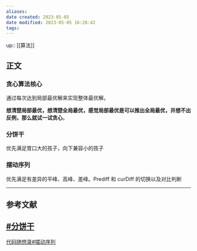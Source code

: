 ```yaml
---
aliases: 
date created: 2023-05-05
date modified: 2023-05-05 16:28:42
tags: 
---
```

up:: [[算法]]

## 正文
### 贪心算法核心
通过每次达到局部最优解来实现整体最优解。

**想清楚局部最优，想清楚全局最优，感觉局部最优是可以推出全局最优，并想不出反例，那么就试一试贪心**。


### 分饼干
优先满足胃口大的孩子，向下兼容小的孩子

### 摆动序列
优先满足有差异的平峰、高峰、差峰。Prediff 和 curDiff 的切换以及对比判断




---

## 参考文献
## [#分饼干](https://www.programmercarl.com/0455.%E5%88%86%E5%8F%91%E9%A5%BC%E5%B9%B2.html#%E5%85%B6%E4%BB%96%E8%AF%AD%E8%A8%80%E7%89%88%E6%9C%AC)
[代码随想录#摆动序列](https://www.programmercarl.com/0376.%E6%91%86%E5%8A%A8%E5%BA%8F%E5%88%97.html#_376-%E6%91%86%E5%8A%A8%E5%BA%8F%E5%88%97)